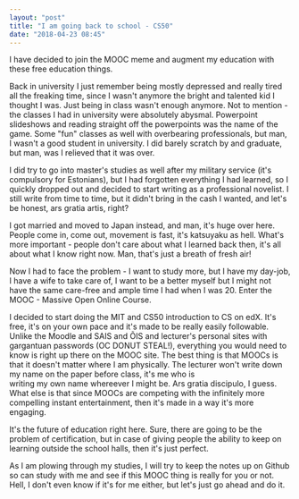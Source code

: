 ```yaml
---
layout: "post"
title: "I am going back to school - CS50"
date: "2018-04-23 08:45"
---
```

I have decided to join the MOOC meme and augment my education with these
free education things.

Back in university I just remember being mostly depressed and
really tired all the freaking time, since I wasn't anymore the bright
and talented kid I thought I was. Just being in class wasn't enough anymore.
Not to mention - the classes I had in university were absolutely abysmal.
Powerpoint slideshows and reading straight off the powerpoints was the name
of the game. Some "fun" classes as well with overbearing professionals,
but man, I wasn't a good student in university.
I did barely scratch by and graduate, but man, was I relieved that it was over.

I did try to go into master's studies as well after my military service
(it's compulsory for Estonians), but I had forgotten everything I had learned,
so I quickly dropped out and decided to start writing as a professional novelist.
I still write from time to time, but it didn't bring in the cash I wanted,
and let's be honest, ars gratia artis, right?

I got married and moved to Japan instead, and man, it's huge over here.
People come in, come out, movement is fast, it's katsuyaku as hell.
What's more important - people don't care about what I learned back then,
it's all about what I know right now. Man, that's just a breath of fresh air!

Now I had to face the problem - I want to study more, but I have my day-job,
I have a wife to take care of, I want to be a better myself but I might not
have the same care-free and ample time I had when I was 20. Enter the MOOC -
Massive Open Online Course.

I decided to start doing the MIT and CS50 introduction to CS on edX. It's free,
it's on your own pace and it's made to be really easily followable. Unlike
the Moodle and SAIS and ÕIS and lecturer's personal sites with gargantuan passwords
(OC DONUT STEAL!), everything you would need to know is right up there on the MOOC site.
The best thing is that MOOCs is that it doesn't matter where I am physically.
The lecturer won't write down my name on the paper before class, it's me who is  
writing my own name whereever I might be. Ars gratia discipulo, I guess.
What else is that since MOOCs are competing with the infinitely more compelling
instant entertainment, then it's made in a way it's more engaging.

It's the future of education right here. Sure, there are going to be the problem
of certification, but in case of giving people the ability to keep on learning
outside the school halls, then it's just perfect.

As I am plowing through my studies, I will try to keep the notes up on Github
so can study with me and see if this MOOC thing is really for you or not.
Hell, I don't even know if it's for me either, but let's just go ahead and do it.

